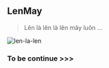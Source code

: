 ## LenMay

> Lên là lên là lên mây luôn ...

![len-la-len](https://user-images.githubusercontent.com/4528223/108836162-17ba5900-7603-11eb-9568-f9c34a6fb7ea.jpg)

### To be continue >>>
